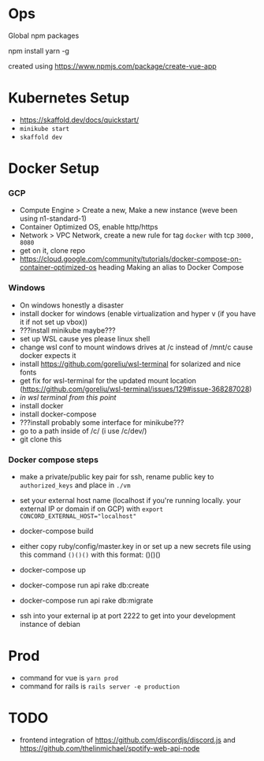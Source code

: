 # Ops
Global npm packages

npm install yarn -g

created using https://www.npmjs.com/package/create-vue-app

# Kubernetes Setup

- https://skaffold.dev/docs/quickstart/
- `minikube start`
- `skaffold dev`

# Docker Setup

### GCP

- Compute Engine > Create a new,  Make a new instance (weve been using n1-standard-1)
- Container Optimized OS, enable http/https
- Network > VPC Network, create a new rule for tag `docker` with tcp `3000, 8080`
- get on it, clone repo
- https://cloud.google.com/community/tutorials/docker-compose-on-container-optimized-os heading Making an alias to Docker Compose


### Windows

- On windows honestly a disaster
- install docker for windows (enable virtualization and hyper v (if you have it if not set up vbox))
- ???install minikube maybe???
- set up WSL cause yes please linux shell
- change wsl conf to mount windows drives at /c instead of /mnt/c cause docker expects it
- install https://github.com/goreliu/wsl-terminal for solarized and nice fonts
- get fix for wsl-terminal for the updated mount location (https://github.com/goreliu/wsl-terminal/issues/129#issue-368287028)
- *in wsl terminal from this point*
- install docker
- install docker-compose
- ???install probably some interface for minikube???
- go to a path inside of /c/ (i use /c/dev/)
- git clone this

### Docker compose steps

- make a private/public key pair for ssh, rename public key to `authorized_keys` and place in `./vm`
- set your external host name (localhost if you're running locally. your external IP or domain if on GCP) with `export CONCORD_EXTERNAL_HOST="localhost"` 
- docker-compose build
- either copy ruby/config/master.key in or set up a new secrets file using this command `()()()` with this format: ()()()
- docker-compose up
- docker-compose run api rake db:create
- docker-compose run api rake db:migrate

- ssh into your external ip at port 2222 to get into your development instance of debian

# Prod

- command for vue is `yarn prod`
- command for rails is `rails server -e production`

# TODO

- frontend integration of https://github.com/discordjs/discord.js and https://github.com/thelinmichael/spotify-web-api-node
